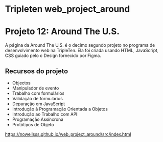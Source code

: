 # Tripleten web_project_around

# Projeto 12: Around The U.S.

A página da Around The U.S. é o decimo segundo projeto no programa de desenvolvimento web na TripleTen. Ela foi criada usando HTML, JavaScript, CSS guiado pelo o Design fornecido por Figma.

## Recursos do projeto

- Objectos
- Manipulador de evento 
- Trabalho com formulários
- Validação de formulários
- Depuração em JavaScript
- Introdução à Programação Orientada a Objetos 
- Introdução ao Trabalho com API
- Programação Assíncrona
- Protótipos de Objeto


https://nowellsss.github.io/web_project_around/src/index.html
